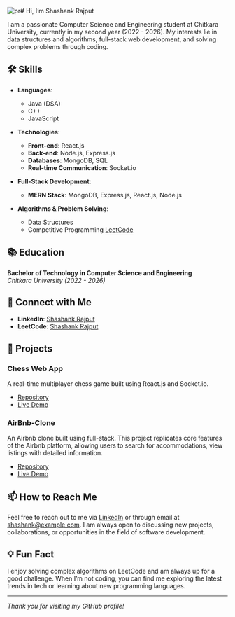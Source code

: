 ![pr](https://github.com/rajputshashank003/rajputshashank003/assets/120770676/d7a89b4b-89c3-4e9c-a957-73a13d9c4565)# Hi, I’m Shashank Rajput

I am a passionate Computer Science and Engineering student at Chitkara University, currently in my second year (2022 - 2026). My interests lie in data structures and algorithms, full-stack web development, and solving complex problems through coding.

## 🛠 Skills

- **Languages**:
  - Java (DSA)
  - C++
  - JavaScript

- **Technologies**:
  - **Front-end**: React.js
  - **Back-end**: Node.js, Express.js
  - **Databases**: MongoDB, SQL
  - **Real-time Communication**: Socket.io

- **Full-Stack Development**:
  - **MERN Stack**: MongoDB, Express.js, React.js, Node.js

- **Algorithms & Problem Solving**:
  - Data Structures
  - Competitive Programming [LeetCode](https://leetcode.com/u/rajputshashank/)

## 📚 Education

**Bachelor of Technology in Computer Science and Engineering**  
_Chitkara University (2022 - 2026)_

## 🔗 Connect with Me

- **LinkedIn**: [Shashank Rajput](https://www.linkedin.com/in/rajputshashank)
- **LeetCode**: [Shashank Rajput](https://leetcode.com/u/rajputshashank/)

<!-- ## 📈 GitHub Stats

![Shashank's GitHub stats](https://github-readme-stats.vercel.app/api?username=rajputshashank003&show_icons=true&theme=radical)

![Top Langs](https://github-readme-stats.vercel.app/api/top-langs/?username=rajputshashank003&layout=compact&theme=radical) -->

## 🚀 Projects

### Chess Web App
A real-time multiplayer chess game built using React.js and Socket.io.
- [Repository](https://github.com/rajputshashank003/Chess.v.0.2.1)
- [Live Demo](https://chessv.netlify.app/)

### AirBnb-Clone
An Airbnb clone built using full-stack. This project replicates core features of the Airbnb platform, allowing users to search for accommodations, view listings with detailed information.
- [Repository](https://github.com/rajputshashank003/Airbnb-MajorProject)
- [Live Demo](https://airbnb-majorproject-e1qd.onrender.com/listings)

<!-- Add more projects as needed -->

## 📫 How to Reach Me

Feel free to reach out to me via [LinkedIn](https://www.linkedin.com/in/rajputshashank) or through email at [shashank@example.com](mailto:shashank@example.com). I am always open to discussing new projects, collaborations, or opportunities in the field of software development.

## 💡 Fun Fact

I enjoy solving complex algorithms on LeetCode and am always up for a good challenge. When I’m not coding, you can find me exploring the latest trends in tech or learning about new programming languages.

---

_Thank you for visiting my GitHub profile!_

<!-- You can add a footer with icons linking to your social profiles or email -->
